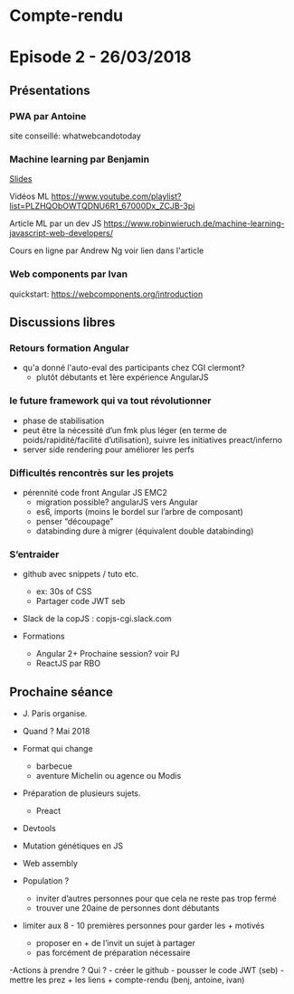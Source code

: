 # Compte-rendu

# Episode 2 - 26/03/2018

## Présentations

### PWA par Antoine 

site conseillé: whatwebcandotoday

### Machine learning par Benjamin

[Slides](presentations/Prez-ML-COP-JS.pptx)


Vidéos ML
https://www.youtube.com/playlist?list=PLZHQObOWTQDNU6R1_67000Dx_ZCJB-3pi

Article ML par un dev JS
https://www.robinwieruch.de/machine-learning-javascript-web-developers/

Cours en ligne par Andrew Ng voir lien dans l'article

### Web components par Ivan

quickstart: https://webcomponents.org/introduction


## Discussions libres

### Retours formation Angular 
* qu'a donné l'auto-eval des participants chez CGI clermont?
    * plutôt débutants et 1ère expérience AngularJS

### le future framework qui va tout révolutionner
* phase de stabilisation 
* peut être la nécessité d’un fmk plus léger (en terme de poids/rapidité/facilité d’utilisation), suivre les initiatives preact/inferno
* server side rendering pour améliorer les perfs

### Difficultés rencontrès sur les projets
* pérennité code front Angular JS EMC2 
    * migration possible? angularJS vers Angular 
    * es6, imports (moins le bordel sur l’arbre de composant)
    * penser “découpage”
    * databinding dure à migrer (équivalent double databinding)


### S’entraider
* github avec snippets / tuto etc.
	* ex: 30s of CSS
	* Partager code JWT seb
* Slack de la copJS : copjs-cgi.slack.com

* Formations 
    * Angular 2+ Prochaine session? voir PJ
    * ReactJS par RBO

## Prochaine séance
- J. Paris organise.
- Quand ? Mai 2018
- Format qui change
	- barbecue
	- aventure Michelin ou agence ou Modis
	
- Préparation de plusieurs sujets.
	- Preact
- Devtools 
- Mutation génétiques en JS
- Web assembly

- Population ?
	- inviter d’autres personnes pour que cela ne reste pas trop fermé
	- trouver une 20aine de personnes dont débutants
- limiter aux 8 - 10 premières personnes pour garder les + motivés
	- proposer en + de l’invit un sujet à partager
	- pas forcément de préparation nécessaire

-Actions à prendre ? Qui ?
	- créer le github
	- pousser le code JWT (seb)
	- mettre les prez + les liens + compte-rendu (benj, antoine, ivan)


